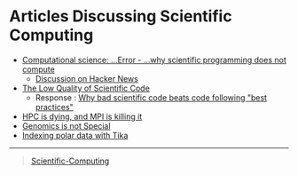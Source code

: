 

Articles Discussing Scientific Computing
========================================

-   [Computational science: ...Error - ...why scientific programming does not compute](http://www.nature.com/news/2010/101013/full/467775a.html)
    -   [Discussion on Hacker News](https://news.ycombinator.com/item?id=2735537)
-   [The Low Quality of Scientific Code](http://techblog.bozho.net/the-astonishingly-low-quality-of-scientific-code/)
    -   Response : [Why bad scientific code beats code following "best practices"](http://yosefk.com/blog/why-bad-scientific-code-beats-code-following-best-practices.html)
-   [HPC is dying, and MPI is killing it](http://www.dursi.ca/hpc-is-dying-and-mpi-is-killing-it/)
-   [Genomics is not Special](https://www.biostars.org/p/119918/)
-   [Indexing polar data with Tika](http://events.linuxfoundation.org/sites/events/files/slides/Tika_Slides.pdf)

* * * * *

> [Scientific-Computing](Scientific-Computing)

